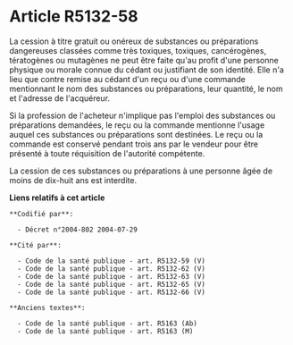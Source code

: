 # Article R5132-58

La cession à titre gratuit ou onéreux de substances ou préparations dangereuses classées comme très toxiques, toxiques,
cancérogènes, tératogènes ou mutagènes ne peut être faite qu'au profit d'une personne physique ou morale connue du cédant ou
justifiant de son identité. Elle n'a lieu que contre remise au cédant d'un reçu ou d'une commande mentionnant le nom des
substances ou préparations, leur quantité, le nom et l'adresse de l'acquéreur.

Si la profession de l'acheteur n'implique pas l'emploi des substances ou préparations demandées, le reçu ou la commande
mentionne l'usage auquel ces substances ou préparations sont destinées. Le reçu ou la commande est conservé pendant trois ans
par le vendeur pour être présenté à toute réquisition de l'autorité compétente.

La cession de ces substances ou préparations à une personne âgée de moins de dix-huit ans est interdite.

**Liens relatifs à cet article**

	**Codifié par**:

	  - Décret n°2004-802 2004-07-29

	**Cité par**:

	  - Code de la santé publique - art. R5132-59 (V)
	  - Code de la santé publique - art. R5132-62 (V)
	  - Code de la santé publique - art. R5132-63 (V)
	  - Code de la santé publique - art. R5132-65 (V)
	  - Code de la santé publique - art. R5132-66 (V)

	**Anciens textes**:

	  - Code de la santé publique - art. R5163 (Ab)
	  - Code de la santé publique - art. R5163 (M)
